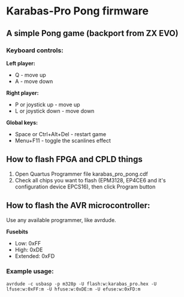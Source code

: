 # Karabas-Pro Pong firmware

## A simple Pong game (backport from ZX EVO)

### Keyboard controls:

**Left player:**
- Q - move up
- A - move down 

**Right player:**
- P or joystick up - move up
- L or joystick down - move down

**Global keys:**
- Space or Ctrl+Alt+Del - restart game
- Menu+F11 - toggle the scanlines effect


## How to flash FPGA and CPLD things

1) Open Quartus Programmer file karabas_pro_pong.cdf
2) Check all chips you want to flash (EPM3128, EP4CE6 and it's configuration device EPCS16), then click Program button

## How to flash the AVR microcontroller:

Use any available programmer, like avrdude.

**Fusebits**

- Low: 0xFF
- High: 0xDE
- Extended: 0xFD

### Example usage:

`avrdude -c usbasp -p m328p -U flash:w:karabas_pro.hex -U lfuse:w:0xFF:m -U hfuse:w:0xDE:m -U efuse:w:0xFD:m`
